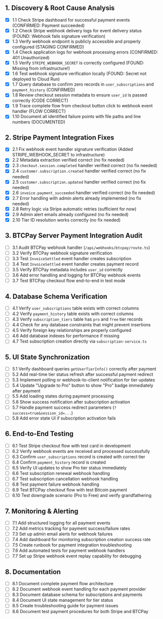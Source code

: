 ## 1. Discovery & Root Cause Analysis

- [x] 1.1 Check Stripe dashboard for successful payment events (CONFIRMED: Payment succeeded)
- [x] 1.2 Check Stripe webhook delivery logs for event delivery status (FOUND: Webhook fails signature verification)
- [x] 1.3 Verify webhook endpoint is publicly accessible and properly configured (STAGING CONFIRMED)
- [x] 1.4 Check application logs for webhook processing errors (CONFIRMED: 401 Unauthorized)
- [x] 1.5 Verify `STRIPE_WEBHOOK_SECRET` is correctly configured (FOUND: Missing from infrastructure!)
- [x] 1.6 Test webhook signature verification locally (FOUND: Secret not deployed to Cloud Run)
- [x] 1.7 Query database to confirm zero records in `user_subscriptions` and `payment_history` (CONFIRMED)
- [x] 1.8 Review checkout session metadata to ensure `user_id` is passed correctly (CODE CORRECT)
- [x] 1.9 Trace complete flow from checkout button click to webhook event handler (FLOW CORRECT)
- [x] 1.10 Document all identified failure points with file paths and line numbers (DOCUMENTED)

## 2. Stripe Payment Integration Fixes

- [x] 2.1 Fix webhook event handler signature verification (Added STRIPE_WEBHOOK_SECRET to infrastructure)
- [x] 2.2 Metadata extraction verified correct (no fix needed)
- [x] 2.3 `checkout.session.completed` handler verified correct (no fix needed)
- [x] 2.4 `customer.subscription.created` handler verified correct (no fix needed)
- [x] 2.5 `customer.subscription.updated` handler verified correct (no fix needed)
- [x] 2.6 `invoice.payment_succeeded` handler verified correct (no fix needed)
- [x] 2.7 Error handling with admin alerts already implemented (no fix needed)
- [x] 2.8 Retry logic via Stripe automatic retries (sufficient for now)
- [x] 2.9 Admin alert emails already configured (no fix needed)
- [x] 2.10 Tier ID resolution works correctly (no fix needed)

## 3. BTCPay Server Payment Integration Audit

- [ ] 3.1 Audit BTCPay webhook handler (`/api/webhooks/btcpay/route.ts`)
- [ ] 3.2 Verify BTCPay webhook signature verification
- [ ] 3.3 Test `InvoiceSettled` event handler creates subscription
- [ ] 3.4 Test `InvoiceSettled` event handler creates payment record
- [ ] 3.5 Verify BTCPay metadata includes `user_id` correctly
- [ ] 3.6 Add error handling and logging for BTCPay webhook events
- [ ] 3.7 Test BTCPay checkout flow end-to-end in test mode

## 4. Database Schema Verification

- [ ] 4.1 Verify `user_subscriptions` table exists with correct columns
- [ ] 4.2 Verify `payment_history` table exists with correct columns
- [ ] 4.3 Verify `subscription_tiers` table has `pro` and `free` tier records
- [ ] 4.4 Check for any database constraints that might prevent insertions
- [ ] 4.5 Verify foreign key relationships are properly configured
- [ ] 4.6 Add database indexes for performance if missing
- [ ] 4.7 Test subscription creation directly via `subscription-service.ts`

## 5. UI State Synchronization

- [ ] 5.1 Verify dashboard queries `getUserTierInfo()` correctly after payment
- [ ] 5.2 Add real-time tier status refresh after successful payment redirect
- [ ] 5.3 Implement polling or webhook-to-client notification for tier updates
- [ ] 5.4 Update "Upgrade to Pro" button to show "Pro" badge immediately after payment
- [ ] 5.5 Add loading states during payment processing
- [ ] 5.6 Show success notification after subscription activation
- [ ] 5.7 Handle payment success redirect parameters (`?success=true&session_id=...`)
- [ ] 5.8 Add error state UI if subscription activation fails

## 6. End-to-End Testing

- [ ] 6.1 Test Stripe checkout flow with test card in development
- [ ] 6.2 Verify webhook events are received and processed successfully
- [ ] 6.3 Confirm `user_subscriptions` record is created with correct tier
- [ ] 6.4 Confirm `payment_history` record is created
- [ ] 6.5 Verify UI updates to show Pro tier status immediately
- [ ] 6.6 Test subscription renewal webhook handling
- [ ] 6.7 Test subscription cancellation webhook handling
- [ ] 6.8 Test payment failure webhook handling
- [ ] 6.9 Test BTCPay checkout flow with test Bitcoin payment
- [ ] 6.10 Test downgrade scenario (Pro to Free) and verify grandfathering

## 7. Monitoring & Alerting

- [ ] 7.1 Add structured logging for all payment events
- [ ] 7.2 Add metrics tracking for payment success/failure rates
- [ ] 7.3 Set up admin email alerts for webhook failures
- [ ] 7.4 Add dashboard for monitoring subscription creation success rate
- [ ] 7.5 Create runbook for payment integration troubleshooting
- [ ] 7.6 Add automated tests for payment webhook handlers
- [ ] 7.7 Set up Stripe webhook event replay capability for debugging

## 8. Documentation

- [ ] 8.1 Document complete payment flow architecture
- [ ] 8.2 Document webhook event handling for each payment provider
- [ ] 8.3 Document database schema for subscriptions and payments
- [ ] 8.4 Document UI state management for tier status
- [ ] 8.5 Create troubleshooting guide for payment issues
- [ ] 8.6 Document test payment procedures for both Stripe and BTCPay
